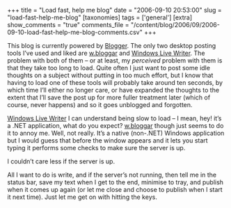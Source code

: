 +++
title = "Load fast, help me blog"
date = "2006-09-10 20:53:00"
slug = "load-fast-help-me-blog"
[taxonomies]
tags = ['general']
[extra]
show_comments = "true"
comments_file = "/content/blog/2006/09/2006-09-10-load-fast-help-me-blog-comments.csv"
+++

This blog is currently powered by [Blogger](http://www.blogger.com). The only two desktop posting tools I’ve used and liked are [w.bloggar](http://wbloggar.com/) and [Windows Live Writer](http://windowslivewriter.spaces.live.com/). The problem with both of them – or at least, my *perceived* problem with them is that they take too long to load. Quite often I just want to post some idle thoughts on a subject without putting in too much effort, but I know that having to load one of these tools will probably take around ten seconds, by which time I’ll either no longer care, or have expanded the thoughts to the extent that I’ll save the post up for more fuller treatment later (which of course, never happens) and so it goes unblogged and forgotten.

[Windows Live Writer](http://windowslivewriter.spaces.live.com/) I can understand being slow to load – I mean, hey! it’s a .NET application, what do you expect? [w.bloggar](http://wbloggar.com/) though just seems to do it to annoy me. Well, not really. It’s a native (non-.NET) Windows application but I would guess that before the window appears and it lets you start typing it performs some checks to make sure the server is up.

I couldn’t care less if the server is up.

All I want to do is write, and if the server’s not running, then tell me in the status bar, save my text when I get to the end, minimise to tray, and publish when it comes up again (or let me close and choose to publish when I start it next time). Just let me get on with hitting the keys.
